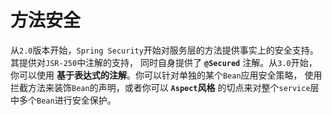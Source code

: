 方法安全
=======================================================================
从`2.0`版本开始，`Spring Security`开始对服务层的方法提供事实上的安全支持。其提供对`JSR-250`中注解的支持，
同时自身提供了 **`@Secured`** 注解。从`3.0`开始，你可以使用 **基于表达式的注解**。你可以针对单独的某个`Bean`应用安全策略，
使用拦截方法来装饰`Bean`的声明，或者你可以 **`Aspect`风格** 的切点来对整个`service`层中多个`Bean`进行安全保护。

